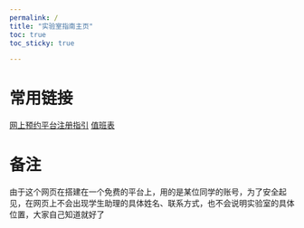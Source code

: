 ```yaml
---
permalink: /
title: "实验室指南主页"
toc: true
toc_sticky: true

---
```


# 常用链接

[网上预约平台注册指引](https://neutrino3316.github.io/balyspusys/docs/sign-up-tutorials/)
[值班表](https://neutrino3316.github.io/balyspusys/docs/shift-schedule/)

# 备注

由于这个网页在搭建在一个免费的平台上，用的是某位同学的账号，为了安全起见，在网页上不会出现学生助理的具体姓名、联系方式，也不会说明实验室的具体位置，大家自己知道就好了

